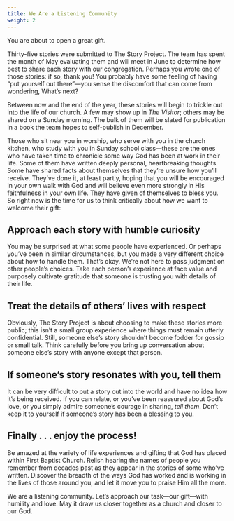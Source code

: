 ```yaml
---
title: We Are a Listening Community
weight: 2
---
```


You are about to open a great gift.






Thirty-five stories were submitted to The Story Project. The team has spent the month of May evaluating them and will meet in June to determine how best to share each story with our congregation. Perhaps you wrote one of those stories: if so, thank you! You probably have some feeling of having “put yourself out there”—you sense the discomfort that can come from wondering, What’s next?








Between now and the end of the year, these stories will begin to trickle out into the life of our church. A few may show up in *The Visitor*; others may be shared on a Sunday morning. The bulk of them will be slated for publication in a book the team hopes to self-publish in December.










Those who sit near you in worship, who serve with you in the church kitchen, who study with you in Sunday school class—these are the ones who have taken time to chronicle some way God has been at work in their life. Some of them have written deeply personal, heartbreaking thoughts. Some have shared facts about themselves that they’re unsure how you’ll receive. They’ve done it, at least partly, hoping that you will be encouraged in your own walk with God and will believe even more strongly in His faithfulness in your own life. They have given of themselves to bless you. So right now is the time for us to think critically about how we want to welcome their gift:








## Approach each story with humble curiosity  








You may be surprised at what some people have experienced. Or perhaps you’ve been in similar circumstances, but you made a very different choice about how to handle them. That’s okay. We’re not here to pass judgment on other people’s choices. Take each person’s experience at face value and purposely cultivate gratitude that someone is trusting you with details of their life.  






## Treat the details of others’ lives with respect  




Obviously, The Story Project is about choosing to make these stories more public; this isn’t a small group experience where things must remain utterly confidential. Still, someone else’s story shouldn’t become fodder for gossip or small talk. Think carefully before you bring up conversation about someone else’s story with anyone except that person.  














## If someone’s story resonates with you, tell them 








It can be very difficult to put a story out into the world and have no idea how it’s being received. If you can relate, or you’ve been reassured about God’s love, or you simply admire someone’s courage in sharing, *tell them*. Don’t keep it to yourself if someone’s story has been a blessing to you.  








## Finally . . . enjoy the process!








 Be amazed at the variety of life experiences and gifting that God has placed within First Baptist Church. Relish hearing the names of people you remember from decades past as they appear in the stories of some who’ve written. Discover the breadth of the ways God has worked and is working in the lives of those around you, and let it move you to praise Him all the more.






We are a listening community. Let’s approach our task—our gift—with humility and love. May it draw us closer together as a church and closer to our God.
